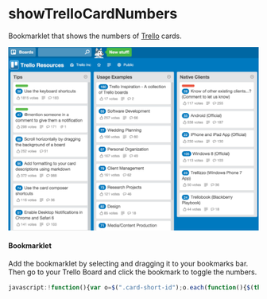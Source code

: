 # showTrelloCardNumbers
Bookmarklet that shows the numbers of [Trello](http://trello.com/) cards.

![Numbered card sample](Trello-Card-Numbers.png)

#### Bookmarklet
Add the bookmarklet by selecting and dragging it to your bookmarks bar. Then go to your Trello Board and click the bookmark to toggle the numbers.

```javascript
javascript:!function(){var o=$(".card-short-id");o.each(function(){$(this).text($(this).text().replace("#", ""))});o.hasClass("hide")?o.removeClass("hide").css({"font-weight":"normal","font-size":".8em","margin-right":"5px",padding:"2.3px 6px",background:$("body").css("background-color"),"border-radius":"10px",color:"#f6f6f6"}):o.addClass("hide")}();
```